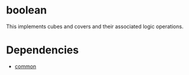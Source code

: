 # boolean

This implements cubes and covers and their associated logic operations.

# Dependencies

* [common](https://github.com/nbingham1/common.git)
